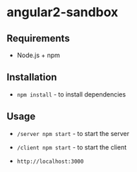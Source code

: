 # angular2-sandbox

## Requirements
* Node.js + npm

## Installation
* ```npm install``` - to install dependencies

## Usage
* ```/server npm start``` - to start the server
* ```/client npm start``` - to start the client

* ```http://localhost:3000```
